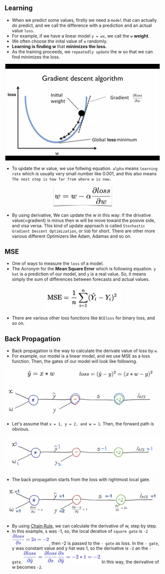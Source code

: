 
## Learning
- When we predict some values, firstly we need a `model` that can actually do predict, and we call the difference with a prediction and an actual value `loss`.
- For example, if we have a linear model `y = wx`, we call the `w` **weight**. 
- We often choose the inital value of `w` randomly.
- **Learning is finding w** that **minimizes the loss.**
- As the training proceeds, we `repeatedly update` the w so that we can find minimizes the loss.
<center><img src="./img/gradient_descent_algorithm.png" width="500"></center>

- To update the w value, we use follwing equation. `alpha` means `learning rate` which is usually very small number like 0.001, and this also means `The next step is how far from where w is now.`  

<center><img src="./img/update.png" width="200"></center>

- By using derivative, We can update the w in this way: if the drivative value(=gradient) is minus then w will be move toward the posivie side, and visa versa. This kind of update approach is called `Stochastic Gradient Descent Optimization`, or `SGD` for short. There are other more various different Optimizers like Adam, Adamax and so on. 

## MSE
- One of ways to measure the `loss` of a model.
- The Acronym for the **Mean Square Error** which is following equation. `y hat` is a prediction of our model, and `y` is a real value. So, it means simply the sum of differences between forecasts and actual values.
<center><img src="./img/mse.png" width="250"></center>

- There are various other loss functions like `BCEloss` for binary loss, and so on.

## Back Propagation
- Back propagation is the way to calculate the derivate value of loss by `w`.
- For example, our model is a linear model, and we use MSE as a loss function. Then, the gates of our model will look like following.

<center><img src="./img/backprop1.png" width="500"></center>

- Let's assume that `x = 1, y = 2, and w = 1`. Then, the forward path is obvious.

<center><img src="./img/forward.png" width="500"></center>

- The back propagation starts from the loss with rightmost local gate.
<center><img src="./img/backward.png" width="500"></center>

- By using [Chain Rule], we can calculate the derivative of w, step by step. 
- In this example, s was -1, so, the local derative of `square gate` is `-2` <img src="./img/chain_rule1.png" width="120">, then -2 is passed to the `- gate` as loss. In the `- gate`, y was constant value and y hat was 1, so the derivative is `-2` an the `- gate`. <img src="./img/chain_rule2.png" width="250"> In this way, the derivative of w becomes `-2`. 



[Chain Rule]:https://en.wikipedia.org/wiki/Chain_rule
